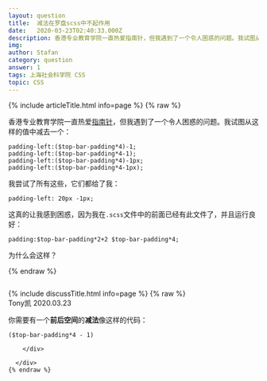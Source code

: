 ```yaml
---
layout: question
title:  减法在罗盘scss中不起作用
date:   2020-03-23T02:40:33.000Z
description: 香港专业教育学院一直热爱指南针，但我遇到了一个令人困惑的问题。我试图从这样的值中减去一个：padding-left ($top-bar-padding...
img: 
author: Stafan
category: question
answer: 1
tags: 上海社会科学院 CSS
topic: CSS
---
```

<div class="article-root">
  <div class="article">
    {% include articleTitle.html info=page %}
    {% raw %}
    <div class="article-content"><p><font style="vertical-align: inherit;"><font style="vertical-align: inherit;">香港专业教育学院一直热爱</font></font><a href="http://compass-style.org" rel="noreferrer"><font style="vertical-align: inherit;"><font style="vertical-align: inherit;">指南针</font></font></a><font style="vertical-align: inherit;"><font style="vertical-align: inherit;">，但我遇到了一个令人困惑的问题。</font><font style="vertical-align: inherit;">我试图从这样的值中减去一个：</font></font></p>

<pre><code>padding-left:($top-bar-padding*4)-1;<font></font>
padding-left:($top-bar-padding*4-1);<font></font>
padding-left:($top-bar-padding*4)-1px;<font></font>
padding-left:($top-bar-padding*4-1px);<font></font>
</code></pre>

<p><font style="vertical-align: inherit;"><font style="vertical-align: inherit;">我尝试了所有这些，它们都给了我：</font></font></p>

<pre><code>padding-left: 20px -1px;</code></pre>

<p><font style="vertical-align: inherit;"><font style="vertical-align: inherit;">这真的让我感到困惑，因为我在</font></font><code>.scss</code><font style="vertical-align: inherit;"><font style="vertical-align: inherit;">文件中的</font><font style="vertical-align: inherit;">前面已经有此</font><font style="vertical-align: inherit;">文件了，并且运行良好：</font></font></p>

<pre><code>padding:$top-bar-padding*2+2 $top-bar-padding*4;</code></pre>

<p><font style="vertical-align: inherit;"><font style="vertical-align: inherit;">为什么会这样？</font></font></p></div>
    {% endraw %}
  </div>
  <p style="height: 0;width:0;overflow: hidden;"> 第2668篇《减法在罗盘scss中不起作用》来自Winter(https://github.com/aiyld/aiyld.github.io)的站点</p>
  <div class="discuss-wrapper">
    {% include discussTitle.html info=page %}
    {% raw %}
    <div class="discuss-item">
        <div class="discuss-parent">
          <div class="discuss-meta">
            <span class="discuss-user">Tony凯</span>
            <span class="discuss-time">2020.03.23</span>
          </div>
          <div class="discuss-comment"><p><font style="vertical-align: inherit;"><font style="vertical-align: inherit;">你需要有一个</font></font><strong><font style="vertical-align: inherit;"><font style="vertical-align: inherit;">前后空间</font></font></strong><font style="vertical-align: inherit;"><font style="vertical-align: inherit;">的</font></font><strong><font style="vertical-align: inherit;"><font style="vertical-align: inherit;">减法</font></font></strong><font style="vertical-align: inherit;"><font style="vertical-align: inherit;">像这样的代码：</font></font></p>

<pre><code>($top-bar-padding*4 - 1)</code></pre></div>
        </div>
        
      </div>
    {% endraw %}
  </div>
<div>
